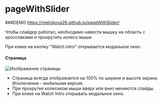 ﻿# pageWithSlider
###DEMO https://melnikova26.github.io/pageWithSlider/
<p>Чтобы слайдер работал, необходимо навести мышку на область с кроссовками и прокрутить колесо мыши</p>
<p>При клике на кнопку "Watch intro" открывается модальное окно</p>
<h4>Страница</h4>
<img src="https://user-images.githubusercontent.com/106463796/232125419-7a4518b8-c7ce-4940-83e7-b5c474b7b23e.png" alt="Изображение страницы">
<ul>
<li>Страница всегда отображается на 100% по ширине и высоте экрана. Исключение - мобильная версия.</li>
<li>При прокрутке колесиком мыши вверх или вниз меняются слайды.</li>
<li>При клике на Watch Intro открывать модальное окно. </li>
</ul>

